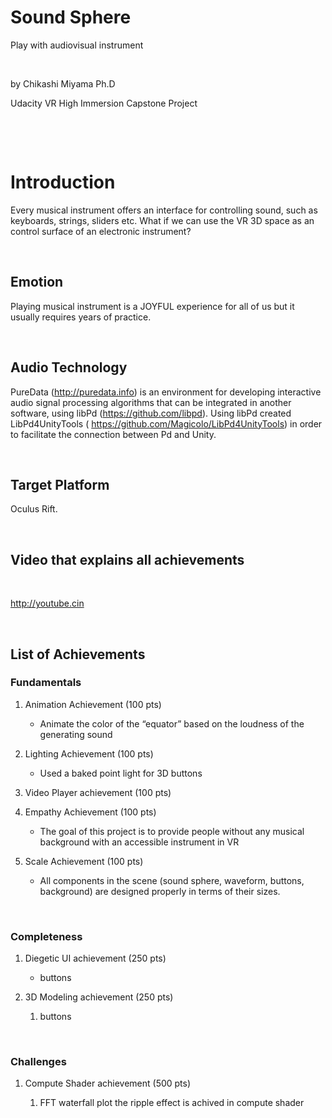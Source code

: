 Sound Sphere
============

Play with audiovisual instrument

 

by Chikashi Miyama Ph.D

Udacity VR High Immersion Capstone Project

 

 

Introduction
============

Every musical instrument offers an interface for controlling sound, such as
keyboards, strings, sliders etc. What if we can use the VR 3D space as an
control surface of an electronic instrument?

 

Emotion
-------

Playing musical instrument is a JOYFUL experience for all of us but it usually
requires years of practice.

 

Audio Technology
----------------

PureData (http://puredata.info) is an environment for developing interactive
audio signal processing algorithms that can be integrated in another software,
using libPd (https://github.com/libpd). Using libPd created LibPd4UnityTools (
https://github.com/Magicolo/LibPd4UnityTools) in order to facilitate the
connection between Pd and Unity.

 

Target Platform
---------------

Oculus Rift.

 

Video that explains all achievements
------------------------------------

 

http://youtube.cin

 

List of Achievements
--------------------

### Fundamentals

1.  Animation Achievement (100 pts)

    -   Animate the color of the “equator” based on the loudness of the
        generating sound

2.  Lighting Achievement (100 pts)

    -   Used a baked point light for 3D buttons

3.  Video Player achievement (100 pts)

4.  Empathy Achievement (100 pts)

    -   The goal of this project is to provide people without any musical
        background with an accessible instrument in VR

5.  Scale Achievement (100 pts)

    -   All components in the scene (sound sphere, waveform, buttons,
        background) are designed properly in terms of their sizes.

 

### Completeness

1.  Diegetic UI achievement (250 pts)

    -   buttons

2.  3D Modeling achievement (250 pts)

    1.  buttons

 

### Challenges

1.  Compute Shader achievement (500 pts)

    1.  FFT waterfall plot the ripple effect is achived in compute shader

     
